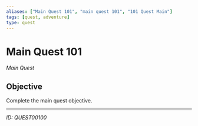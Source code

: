 ```yaml
---
aliases: ["Main Quest 101", "main quest 101", "101 Quest Main"]
tags: [quest, adventure]
type: quest
---
```


# Main Quest 101

*Main Quest*

## Objective
Complete the main quest objective.

---
*ID: QUEST00100*
